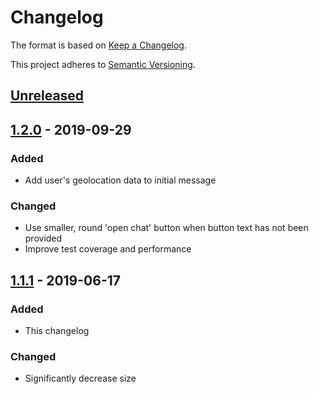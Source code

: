 # Changelog

The format is based on [Keep a Changelog](https://keepachangelog.com/en/1.0.0).

This project adheres to [Semantic Versioning](https://semver.org).

## [Unreleased]

## [1.2.0] - 2019-09-29

### Added

- Add user's geolocation data to initial message

### Changed

- Use smaller, round 'open chat' button when button text has not been provided
- Improve test coverage and performance

## [1.1.1] - 2019-06-17

### Added

- This changelog

### Changed

- Significantly decrease size

[unreleased]: https://github.com/xyfir/yalcs/compare/1.2.0...HEAD
[1.2.0]: https://github.com/xyfir/yalcs/releases/tag/1.2.0
[1.1.1]: https://github.com/xyfir/yalcs/releases/tag/1.1.1

